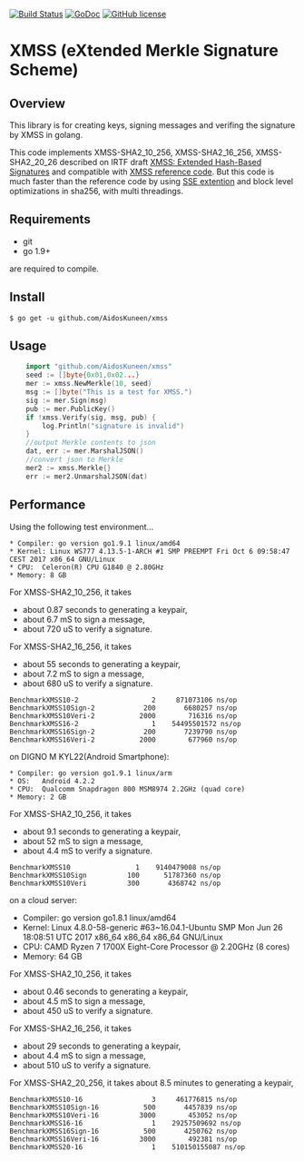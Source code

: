 [![Build Status](https://travis-ci.org/AidosKuneen/xmss.svg?branch=master)](https://travis-ci.org/AidosKuneen/xmss)
[![GoDoc](https://godoc.org/github.com/AidosKuneen/xmss?status.svg)](https://godoc.org/github.com/AidosKuneen/xmss)
[![GitHub license](https://img.shields.io/badge/license-MIT-blue.svg)](https://raw.githubusercontent.com/AidosKuneen/xmss/master/LICENSE)


XMSS (eXtended Merkle Signature Scheme)
=====

## Overview

This library is for creating keys, signing messages and verifing the signature by XMSS in golang.

This code implements XMSS-SHA2_10_256, 
XMSS-SHA2_16_256, XMSS-SHA2_20_26 described on IRTF draft [XMSS: Extended Hash-Based Signatures](https://datatracker.ietf.org/doc/draft-irtf-cfrg-xmss-hash-based-signatures/) and 
compatible with [XMSS reference code](https://github.com/joostrijneveld/xmss-reference).
But this code is much faster than the reference code by using [SSE extention](https://github.com/minio/sha256-simd) and block level optimizations in sha256,
with multi threadings.


## Requirements

* git
* go 1.9+

are required to compile.


## Install
    $ go get -u github.com/AidosKuneen/xmss


## Usage

```go
	import "github.com/AidosKuneen/xmss"
	seed := []byte{0x01,0x02...}
	mer := xmss.NewMerkle(10, seed)
	msg := []byte("This is a test for XMSS.")
	sig := mer.Sign(msg)
	pub := mer.PublicKey()
	if !xmss.Verify(sig, msg, pub) {
		log.Println("signature is invalid")
	}
	//output Merkle contents to json
	dat, err := mer.MarshalJSON()
	//convert json to Merkle
	mer2 := xmss.Merkle{}
    err := mer2.UnmarshalJSON(dat)
```

## Performance

Using the following test environment...

```
* Compiler: go version go1.9.1 linux/amd64
* Kernel: Linux WS777 4.13.5-1-ARCH #1 SMP PREEMPT Fri Oct 6 09:58:47 CEST 2017 x86_64 GNU/Linux
* CPU:  Celeron(R) CPU G1840 @ 2.80GHz 
* Memory: 8 GB
```


For XMSS-SHA2_10_256, it takes 

* about 0.87 seconds to generating a keypair,
* about 6.7 mS to sign a message,
* about 720 uS to verify a signature.

For XMSS-SHA2_16_256, it takes 

* about 55 seconds to generating a keypair,
* about 7.2 mS to sign a message,
* about 680 uS to verify a signature.


```
BenchmarkXMSS10-2       	       2	 871073106 ns/op
BenchmarkXMSS10Sign-2   	     200	   6680257 ns/op
BenchmarkXMSS10Veri-2   	    2000	    716316 ns/op
BenchmarkXMSS16-2       	       1	54495501572 ns/op
BenchmarkXMSS16Sign-2   	     200	   7239790 ns/op
BenchmarkXMSS16Veri-2   	    2000	    677960 ns/op
```

on DIGNO M KYL22(Android Smartphone):

```
* Compiler: go version go1.9.1 linux/arm
* OS: 	Android 4.2.2
* CPU:	Qualcomm Snapdragon 800 MSM8974 2.2GHz (quad core)
* Memory: 2 GB
```


For XMSS-SHA2_10_256, it takes 

* about 9.1 seconds to generating a keypair,
* about 52 mS to sign a message,
* about 4.4 mS to verify a signature.

```
BenchmarkXMSS10     	       1	9140479008 ns/op
BenchmarkXMSS10Sign 	     100	  51787360 ns/op
BenchmarkXMSS10Veri 	     300	   4368742 ns/op
```

on a cloud server:

* Compiler: go version go1.8.1 linux/amd64
* Kernel: Linux 4.8.0-58-generic #63~16.04.1-Ubuntu SMP Mon Jun 26 18:08:51 UTC 2017 x86_64 x86_64 x86_64 GNU/Linux
* CPU:  CAMD Ryzen 7 1700X Eight-Core Processor @ 2.20GHz (8 cores)
* Memory: 64 GB


For XMSS-SHA2_10_256, it takes 

* about 0.46 seconds to generating a keypair,
* about 4.5 mS to sign a message,
* about 450 uS to verify a signature.

For XMSS-SHA2_16_256, it takes 

* about  29 seconds to generating a keypair,
* about  4.4 mS to sign a message,
* about  510 uS to verify a signature.


For XMSS-SHA2_20_256, it takes 
about  8.5 minutes to generating a keypair,


```
BenchmarkXMSS10-16        	       3	 461776815 ns/op
BenchmarkXMSS10Sign-16    	     500	   4457839 ns/op
BenchmarkXMSS10Veri-16    	    3000	    453052 ns/op
BenchmarkXMSS16-16        	       1	29257509692 ns/op
BenchmarkXMSS16Sign-16    	     500	   4250762 ns/op
BenchmarkXMSS16Veri-16    	    3000	    492381 ns/op
BenchmarkXMSS20-16        	       1	510150155087 ns/op
```

